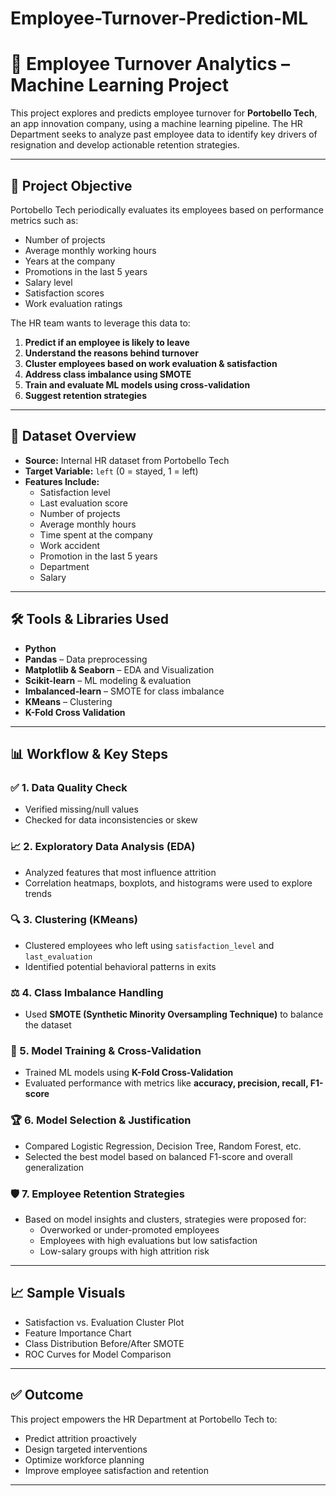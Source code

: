 # Employee-Turnover-Prediction-ML
# 🧠 Employee Turnover Analytics – Machine Learning Project

This project explores and predicts employee turnover for **Portobello Tech**, an app innovation company, using a machine learning pipeline. The HR Department seeks to analyze past employee data to identify key drivers of resignation and develop actionable retention strategies.

---

## 🧾 Project Objective

Portobello Tech periodically evaluates its employees based on performance metrics such as:

- Number of projects
- Average monthly working hours
- Years at the company
- Promotions in the last 5 years
- Salary level
- Satisfaction scores
- Work evaluation ratings

The HR team wants to leverage this data to:

1. **Predict if an employee is likely to leave**
2. **Understand the reasons behind turnover**
3. **Cluster employees based on work evaluation & satisfaction**
4. **Address class imbalance using SMOTE**
5. **Train and evaluate ML models using cross-validation**
6. **Suggest retention strategies**

---

## 📂 Dataset Overview

- **Source:** Internal HR dataset from Portobello Tech
- **Target Variable:** `left` (0 = stayed, 1 = left)
- **Features Include:**
  - Satisfaction level
  - Last evaluation score
  - Number of projects
  - Average monthly hours
  - Time spent at the company
  - Work accident
  - Promotion in the last 5 years
  - Department
  - Salary

---

## 🛠️ Tools & Libraries Used

- **Python**
- **Pandas** – Data preprocessing
- **Matplotlib & Seaborn** – EDA and Visualization
- **Scikit-learn** – ML modeling & evaluation
- **Imbalanced-learn** – SMOTE for class imbalance
- **KMeans** – Clustering
- **K-Fold Cross Validation**

---

## 📊 Workflow & Key Steps

### ✅ 1. Data Quality Check
- Verified missing/null values
- Checked for data inconsistencies or skew

### 📈 2. Exploratory Data Analysis (EDA)
- Analyzed features that most influence attrition
- Correlation heatmaps, boxplots, and histograms were used to explore trends

### 🔍 3. Clustering (KMeans)
- Clustered employees who left using `satisfaction_level` and `last_evaluation`
- Identified potential behavioral patterns in exits

### ⚖️ 4. Class Imbalance Handling
- Used **SMOTE (Synthetic Minority Oversampling Technique)** to balance the dataset

### 🤖 5. Model Training & Cross-Validation
- Trained ML models using **K-Fold Cross-Validation**
- Evaluated performance with metrics like **accuracy, precision, recall, F1-score**

### 🏆 6. Model Selection & Justification
- Compared Logistic Regression, Decision Tree, Random Forest, etc.
- Selected the best model based on balanced F1-score and overall generalization

### 🛡️ 7. Employee Retention Strategies
- Based on model insights and clusters, strategies were proposed for:
  - Overworked or under-promoted employees
  - Employees with high evaluations but low satisfaction
  - Low-salary groups with high attrition risk

---

## 📈 Sample Visuals

- Satisfaction vs. Evaluation Cluster Plot
- Feature Importance Chart
- Class Distribution Before/After SMOTE
- ROC Curves for Model Comparison

---

## ✅ Outcome

This project empowers the HR Department at Portobello Tech to:
- Predict attrition proactively
- Design targeted interventions
- Optimize workforce planning
- Improve employee satisfaction and retention

---
